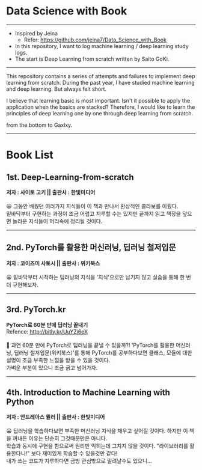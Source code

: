 # Data Science with Book
---
* Inspired by Jeina
    * Refer: https://github.com/jeina7/Data_Science_with_Book
* In this repository, I want to log machine learning / deep learning study logs.
* The start is Deep Learning from scratch written by Saito GoKi.
---

This repository contains a series of attempts and failures to implement deep learning from scratch.
During the past year, I have studied machine learning and deep learning. But always felt short.

I believe that learning basic is most important. Isn't it possible to apply the application when the basics are stacked?
Therefore, I would like to learn the principles of deep learning one by one through deep learning from scratch.

from the bottom to Gaxlxy.

---
# Book List
## 1st. Deep-Learning-from-scratch
**저자 : 사이토 고키 || 출판사 : 한빛미디어**<br/>
<br/>
😃 그동안 배웠던 여러가지 지식들이 이 책과 만나서 환상적인 콜라보를 이뤘다.<br/>
밑바닥부터 구현하는 과정이 조금 어렵고 지루할 수는 있지만 끝까지 읽고 책장을 덮으면 놀라운 지식들이 머리속에 정리될 것이다.

---
## 2nd. PyTorch를 활용한 머신러닝, 딥러닝 철저입문
**저자 : 코이즈미 사토시 || 출판사 : 위키북스**<br/>
<br/>
😀 밑바닥부터 시작하는 딥러닝의 지식을 '지식'으로만 남기지 않고 실습을 통해 한 번 더 구현해보자. 

---
## 3rd. PyTorch.kr
**PyTorch로 60분 만에 딥러닝 끝내기**<br/>
Refence: http://bitly.kr/UuYZi6eX<br/>
<br/>
🤔 과연 60분 만에 PyTorch로 딥러닝을 끝낼 수 있을까?!
'PyTorch를 활용한 머신러닝, 딥러닝 철저입문(위키북스)'를 통해 PyTorch를 공부하다보면 클래스, 모듈에 대한 설명이 조금 부족한 느낌을 받을 수 있을 것이다.<br/>
가벼운 부분이 있으니 조금 긁고 넘어가자.<br/>

---
## 4th. Introduction to Machine Learning with Python
**저자 : 안드레아스 뮐러 || 출판사 : 한빛미디어**<br/>
<br/>
😀 딥러닝을 학습하다보면 부족한 머신러닝 지식을 채우고 싶어질 것이다. 하지만 이 책을 꺼내든 이유는 단순히 그것때문만은 아니다.<br/>
학습과 동시에 구현을 함으로써 원리만 익히는데 그치지 않을 것이다. "라이브러리를 활용한다니!" 보다 재미있게 학습할 수 있을것만 같다!<br/>
내가 쓰는 코드가 지루하다면 금방 관심밖으로 밀려날수도 있으니...
